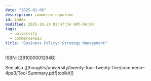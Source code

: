 ```yaml
---
date: "2025-01-06"
description: commerce capstone
id: index
modified: 2025-10-29 02:47:54 GMT-04:00
tags:
  - university
  - commerce4pa3
title: "Business Policy: Strategy Management"
---
```


ISBN: [281000001294B]

See also [[thoughts/university/twenty-four-twenty-five/commerce-4pa3/Tool Summary.pdf|toolkit]]

